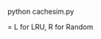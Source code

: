 python cachesim.py <inputfile> <cachesize> <blocksize> <associativity> <replacement>

<replacement> = L for LRU, R for Random